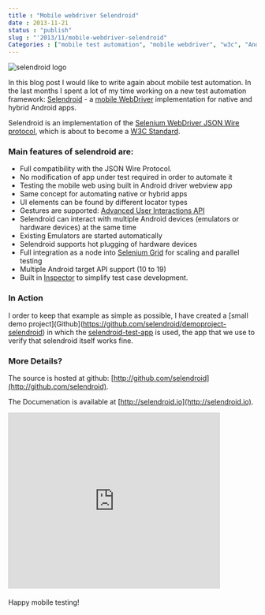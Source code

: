 ```yaml
---
title : "Mobile webdriver Selendroid"
date : 2013-11-21
status : "publish"
slug : "'2013/11/mobile-webdriver-selendroid"
Categories : ["mobile test automation", "mobile webdriver", "w3c", "Android", "selendroid"]
---
```


![selendroid logo](http://selendroid.io/images/selendroid-logo.png)

In this blog post I would like to write again about mobile test automation.
In the last months I spent a lot of my time working on a new test automation framework: [Selendroid](http://selendroid.io) - a [mobile WebDriver](http://seleniumhq.wordpress.com/2013/08/28/mobile-webdriver/) implementation for native and hybrid Android apps.

Selendroid is an implementation of the [Selenium WebDriver JSON Wire protocol](http://code.google.com/p/selenium/wiki/JsonWireProtocol), which is about to become a [W3C Standard](http://www.w3.org/TR/webdriver/).


### Main features of selendroid are:

* Full compatibility with the JSON Wire Protocol.
* No modification of app under test required in order to automate it
* Testing the mobile web using built in Android driver webview app
* Same concept for automating native or hybrid apps
* UI elements can be found by different locator types
* Gestures are supported: [Advanced User Interactions API](http://selendroid.io/gestures.html)
* Selendroid can interact with multiple Android devices (emulators or hardware devices) at the same time
* Existing Emulators are started automatically
* Selendroid supports hot plugging of hardware devices
* Full integration as a node into [Selenium Grid](http://selendroid.io/scale.html) for scaling and parallel testing
* Multiple Android target API support (10 to 19)
* Built in [Inspector](http://selendroid.io/inspector.html) to simplify test case development.

### In Action

I order to keep that example as simple as possible, I have created a [small demo project](Github](https://github.com/selendroid/demoproject-selendroid) in which the [selendroid-test-app](https://github.com/selendroid/selendroid/tree/master/selendroid-test-app) is used, the app that we use to verify that selendroid itself works fine.

### More Details?

The source is hosted at github: [http://github.com/selendroid](http://github.com/selendroid).

The Documenation is available at [http://selendroid.io](http://selendroid.io).

<iframe src="http://de.slideshare.net/slideshow/embed_code/28516739" width="427" height="356" frameborder="0" marginwidth="0" marginheight="0" scrolling="no" style="border:1px solid #CCC;border-width:1px 1px 0;margin-bottom:5px" allowfullscreen webkitallowfullscreen mozallowfullscreen> </iframe>

Happy mobile testing!
